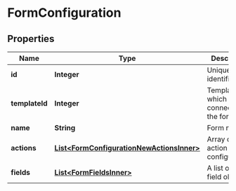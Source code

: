 

# FormConfiguration


## Properties

| Name | Type | Description | Notes |
|------------ | ------------- | ------------- | -------------|
|**id** | **Integer** | Unique identifier |  [optional] |
|**templateId** | **Integer** | Template ID which is connected to the form |  [optional] |
|**name** | **String** | Form name |  [optional] |
|**actions** | [**List&lt;FormConfigurationNewActionsInner&gt;**](FormConfigurationNewActionsInner.md) | Array of action configurations |  [optional] |
|**fields** | [**List&lt;FormFieldsInner&gt;**](FormFieldsInner.md) | A list of form field objects |  [optional] |



